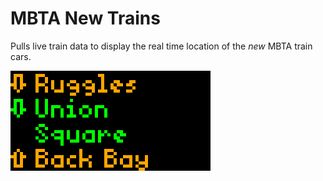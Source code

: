 # MBTA New Trains

Pulls live train data to display the real time location of the _new_ MBTA train cars.

<img src="./mbta_new_trains.webp" width="320" height="160">
